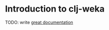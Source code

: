 # Introduction to clj-weka

TODO: write [great documentation](http://jacobian.org/writing/what-to-write/)
